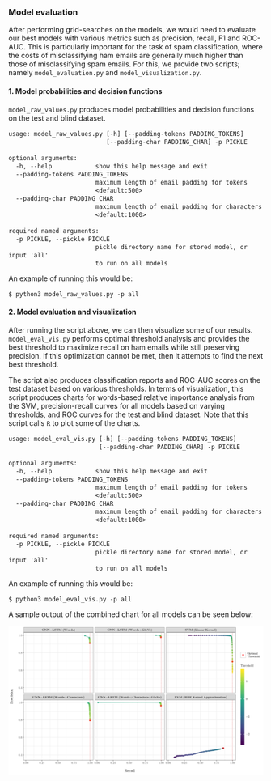 ### Model evaluation

After performing grid-searches on the models, we would need to evaluate our best models with various metrics such as precision, recall, F1 and ROC-AUC. This is particularly important for the task of spam classification, where the costs of misclassifying ham emails are generally much higher than those of misclassifying spam emails. For this, we provide two scripts; namely `model_evaluation.py` and `model_visualization.py`.

#### 1. Model probabilities and decision functions

`model_raw_values.py` produces model probabilities and decision functions on the test and blind dataset.

```
usage: model_raw_values.py [-h] [--padding-tokens PADDING_TOKENS]
                           [--padding-char PADDING_CHAR] -p PICKLE

optional arguments:
  -h, --help            show this help message and exit
  --padding-tokens PADDING_TOKENS
                        maximum length of email padding for tokens
                        <default:500>
  --padding-char PADDING_CHAR
                        maximum length of email padding for characters
                        <default:1000>

required named arguments:
  -p PICKLE, --pickle PICKLE
                        pickle directory name for stored model, or input 'all'
                        to run on all models
```

An example of running this would be:

```shell
$ python3 model_raw_values.py -p all
```

#### 2. Model evaluation and visualization

After running the script above, we can then visualize some of our results. `model_eval_vis.py` performs optimal threshold analysis and provides the best threshold to maximize recall on ham emails while still preserving precision. If this optimization cannot be met, then it attempts to find the next best threshold.

The script also produces classification reports and ROC-AUC scores on the test dataset based on various thresholds. In terms of visualization, this script produces charts for words-based relative importance analysis from the SVM, precision-recall curves for all models based on varying thresholds, and ROC curves for the test and blind dataset. Note that this script calls `R` to plot some of the charts.

```
usage: model_eval_vis.py [-h] [--padding-tokens PADDING_TOKENS]
                         [--padding-char PADDING_CHAR] -p PICKLE

optional arguments:
  -h, --help            show this help message and exit
  --padding-tokens PADDING_TOKENS
                        maximum length of email padding for tokens
                        <default:500>
  --padding-char PADDING_CHAR
                        maximum length of email padding for characters
                        <default:1000>

required named arguments:
  -p PICKLE, --pickle PICKLE
                        pickle directory name for stored model, or input 'all'
                        to run on all models
```

An example of running this would be:

```shell
$ python3 model_eval_vis.py -p all
```

A sample output of the combined chart for all models can be seen below:

<p align="center">
<img src="/img/combined.png" width="800">
</p>
